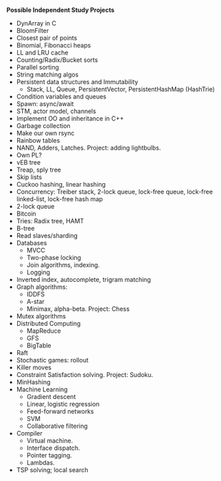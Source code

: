 **Possible Independent Study Projects**

* DynArray in C
* BloomFilter
* Closest pair of points
* Binomial, Fibonacci heaps
* LL and LRU cache
* Counting/Radix/Bucket sorts
* Parallel sorting
* String matching algos
* Persistent data structures and Immutability
    * Stack, LL, Queue, PersistentVector, PersistentHashMap (HashTrie)
* Condition variables and queues
* Spawn: async/await
* STM, actor model, channels
* Implement OO and inheritance in C++
* Garbage collection
* Make our own rsync
* Rainbow tables
* NAND, Adders, Latches. Project: adding lightbulbs.
* Own PL?
* vEB tree
* Treap, sply tree
* Skip lists
* Cuckoo hashing, linear hashing
* Concurrency: Treiber stack, 2-lock queue, lock-free queue, lock-free
  linked-list, lock-free hash map
* 2-lock queue
* Bitcoin
* Tries: Radix tree, HAMT
* B-tree
* Read slaves/sharding
* Databases
    * MVCC
    * Two-phase locking
    * Join algorithms, indexing.
    * Logging
* Inverted index, autocomplete, trigram matching
* Graph algorithms:
    * IDDFS
    * A-star
    * Minimax, alpha-beta. Project: Chess
* Mutex algorithms
* Distributed Computing
    * MapReduce
    * GFS
    * BigTable
* Raft
* Stochastic games: rollout
* Killer moves
* Constraint Satisfaction solving. Project: Sudoku.
* MinHashing
* Machine Learning
    * Gradient descent
    * Linear, logistic regression
    * Feed-forward networks
    * SVM
    * Collaborative filtering
* Compiler
    * Virtual machine.
    * Interface dispatch.
    * Pointer tagging.
    * Lambdas.
* TSP solving; local search
